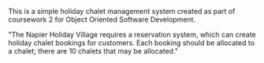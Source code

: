 This is a simple holiday chalet management system created as part of coursework 2 for Object Oriented Software Development.

"The Napier Holiday Village requires a reservation system, which can create holiday chalet bookings for customers. Each booking should be allocated to a chalet; there are 10 chalets that may be allocated."
